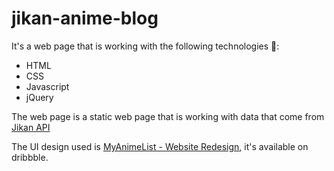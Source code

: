 # jikan-anime-blog
It's a web page that is working with the following technologies :floppy_disk::
- HTML 
- CSS
- Javascript
- jQuery

The web page is a static web page that is working with data that come from <a href="https://docs.api.jikan.moe/">Jikan API</a>

The UI design used is <a href="https://cdn.dribbble.com/users/6042764/screenshots/14879802/media/c8b5f0ec4e05844152970921f655e2d1.png">MyAnimeList - Website Redesign</a>, it's available on dribbble.